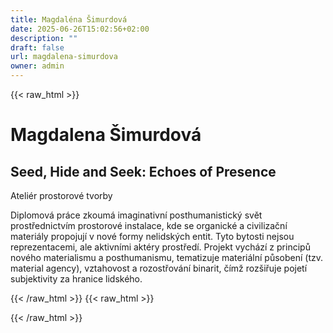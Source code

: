 ```yaml
---
title: Magdaléna Šimurdová
date: 2025-06-26T15:02:56+02:00
description: ""
draft: false
url: magdalena-simurdova
owner: admin
---
```

{{< raw_html >}}
<h1>Magdalena &Scaron;imurdov&aacute;</h1>
<h2>Seed, Hide and Seek: Echoes of Presence</h2>
<p>Ateli&eacute;r prostorov&eacute; tvorby</p>
<p>Diplomov&aacute; pr&aacute;ce zkoum&aacute; imaginativn&iacute; posthumanistick&yacute; svět prostřednictv&iacute;m prostorov&eacute; instalace, kde se organick&eacute; a civilizačn&iacute; materi&aacute;ly propojuj&iacute; v nov&eacute; formy nelidsk&yacute;ch entit. Tyto bytosti nejsou reprezentacemi, ale aktivn&iacute;mi akt&eacute;ry prostřed&iacute;. Projekt vych&aacute;z&iacute; z principů nov&eacute;ho materialismu a posthumanismu, tematizuje materi&aacute;ln&iacute; působen&iacute; (tzv. material agency), vztahovost a rozostřov&aacute;n&iacute; binarit, č&iacute;mž roz&scaron;iřuje pojet&iacute; subjektivity za hranice lidsk&eacute;ho.&nbsp;</p>
{{< /raw_html >}}
<!-- SECTION BREAK -->
{{< raw_html >}}

{{< /raw_html >}}
